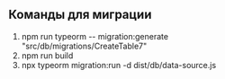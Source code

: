 ## Команды для миграции

1. npm run typeorm -- migration:generate "src/db/migrations/CreateTable7"
2. npm run build
3. npx typeorm migration:run -d dist/db/data-source.js
